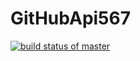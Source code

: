 # GitHubApi567
[![build status of master](https://travis-ci.org/ealofi3/GitHubApi567.svg?branch=master)](https://travis-ci.org/ealofi3/GitHubApi567)
